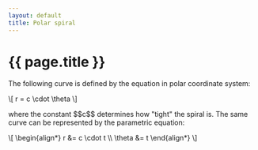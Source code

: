 ```yaml
---
layout: default
title: Polar spiral
---
```


# {{ page.title }}

The following curve is defined by the equation in polar coordinate system:
<p>
\[
    r = c \cdot \theta
\]
</p>
where the constant $$c$$ determines how "tight" the spiral is.
The same curve can be represented by the parametric equation:
<p>
\[
  \begin{align*}
    r &= c \cdot t \\
    \theta &= t
  \end{align*}
\]
</p>

<div id="sketch-holder" class="text-center">
  <!-- Our sketch will go here! -->
</div>

<script language="javascript" type="text/javascript" src="/js/p5.min.js"></script>
<script language="javascript" type="text/javascript" src="/js/polar-spiral.js"></script>
<script language="javascript" type="text/javascript" src="/js/polar-curve.js"></script>
